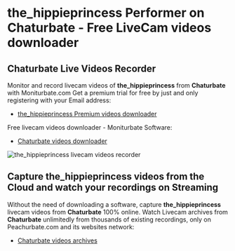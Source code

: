 # the_hippieprincess Performer on Chaturbate - Free LiveCam videos downloader

## Chaturbate Live Videos Recorder

Monitor and record livecam videos of **the_hippieprincess** from **Chaturbate** with Moniturbate.com
Get a premium trial for free by just and only registering with your Email address:
* [the_hippieprincess Premium videos downloader](https://moniturbate.com/request-demo-licence-key.html)

Free livecam videos downloader - Moniturbate Software:
* [Chaturbate videos downloader](https://moniturbate.com/moniturbate-download-software.html)

![the_hippieprincess livecam videos recorder](https://peachurnet.com/templates/moniturbate-software.png)


## Capture the_hippieprincess videos from the Cloud and watch your recordings on Streaming

Without the need of downloading a software, capture **the_hippieprincess** livecam videos from **Chaturbate** 100% online.
Watch Livecam archives from **Chaturbate** unlimitedly from thousands of existing recordings, only on Peachurbate.com and its websites network:
* [Chaturbate videos archives](https://peachurnet.com/)